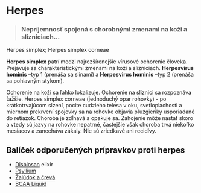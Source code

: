 Herpes
======


> ### Nepríjemnosť spojená s chorobnými zmenami na koži a slizniciach…
> 
> 

Herpes simplex; Herpes simplex corneae

**Herpes simplex** patrí medzi najrozšírenejšie vírusové ochorenie človeka.
Prejavuje sa charakteristickými zmenami na koži a slizniciach.   **Herpesvirus
hominis** –typ 1 (prenáša sa slinami) a **Herpesvirus hominis** –typ 2 (prenáša
sa pohlavným stykom).

Ochorenie na koži sa ľahko lokalizuje. Ochorenie na sliznici sa rozpoznáva
ťažšie. Herpes simplex corneae (jednoduchý opar rohovky) - po krátkotrvajúcom
slzení, pocite cudzieho telesa v oku, svetloplachosti a miernom prekrvení
spojovky sa na rohovke objavia pľuzgieriky usporiadané do retiazok. Choroba je
zdĺhavá a opakuje sa. Zahojenie môže nastať skoro a vtedy sú jazvy na rohovke
nepatrné, častejšie však choroba trvá niekoľko mesiacov a zanecháva zákaly. Nie
sú zriedkavé ani recidívy.

Balíček odporučených prípravkov proti herpes
--------------------------------------------

* [Disbiosan](/sip/elixiry/disbiosan-elixir) elixír
* [Psyllium](/sip/caje/psyllium)
* [Žalúdok a črevá](/sip/caje/zaludok-creva)
* [BCAA Liquid](/sip/zdravie/bcaa-l-carnitin)
